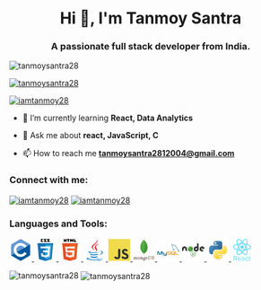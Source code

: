 <h1 align="center">Hi 👋, I'm Tanmoy Santra</h1>
<h3 align="center">A passionate full stack developer from India.</h3>

<p align="left"> <img src="https://komarev.com/ghpvc/?username=tanmoysantra28&label=Profile%20views&color=0e75b6&style=flat" alt="tanmoysantra28" /> </p>

<p align="left"> <a href="https://github.com/ryo-ma/github-profile-trophy"><img src="https://github-profile-trophy.vercel.app/?username=tanmoysantra28" alt="tanmoysantra28" /></a> </p>

<p align="left"> <a href="https://twitter.com/iamtanmoy28" target="blank"><img src="https://img.shields.io/twitter/follow/iamtanmoy28?logo=twitter&style=for-the-badge" alt="iamtanmoy28" /></a> </p>

- 🌱 I’m currently learning **React, Data Analytics**

- 💬 Ask me about **react, JavaScript, C**

- 📫 How to reach me **tanmoysantra2812004@gmail.com**

<h3 align="left">Connect with me:</h3>
<p align="left">
<a href="https://twitter.com/iamtanmoy28" target="blank"><img align="center" src="https://raw.githubusercontent.com/rahuldkjain/github-profile-readme-generator/master/src/images/icons/Social/twitter.svg" alt="iamtanmoy28" height="30" width="40" /></a>
<a href="https://instagram.com/iamtanmoy28" target="blank"><img align="center" src="https://raw.githubusercontent.com/rahuldkjain/github-profile-readme-generator/master/src/images/icons/Social/instagram.svg" alt="iamtanmoy28" height="30" width="40" /></a>
</p>

<h3 align="left">Languages and Tools:</h3>
<p align="left"> <a href="https://www.cprogramming.com/" target="_blank" rel="noreferrer"> <img src="https://raw.githubusercontent.com/devicons/devicon/master/icons/c/c-original.svg" alt="c" width="40" height="40"/> </a> <a href="https://www.w3schools.com/css/" target="_blank" rel="noreferrer"> <img src="https://raw.githubusercontent.com/devicons/devicon/master/icons/css3/css3-original-wordmark.svg" alt="css3" width="40" height="40"/> </a> <a href="https://www.w3.org/html/" target="_blank" rel="noreferrer"> <img src="https://raw.githubusercontent.com/devicons/devicon/master/icons/html5/html5-original-wordmark.svg" alt="html5" width="40" height="40"/> </a> <a href="https://www.java.com" target="_blank" rel="noreferrer"> <img src="https://raw.githubusercontent.com/devicons/devicon/master/icons/java/java-original.svg" alt="java" width="40" height="40"/> </a> <a href="https://developer.mozilla.org/en-US/docs/Web/JavaScript" target="_blank" rel="noreferrer"> <img src="https://raw.githubusercontent.com/devicons/devicon/master/icons/javascript/javascript-original.svg" alt="javascript" width="40" height="40"/> </a> <a href="https://www.mongodb.com/" target="_blank" rel="noreferrer"> <img src="https://raw.githubusercontent.com/devicons/devicon/master/icons/mongodb/mongodb-original-wordmark.svg" alt="mongodb" width="40" height="40"/> </a> <a href="https://www.mysql.com/" target="_blank" rel="noreferrer"> <img src="https://raw.githubusercontent.com/devicons/devicon/master/icons/mysql/mysql-original-wordmark.svg" alt="mysql" width="40" height="40"/> </a> <a href="https://nodejs.org" target="_blank" rel="noreferrer"> <img src="https://raw.githubusercontent.com/devicons/devicon/master/icons/nodejs/nodejs-original-wordmark.svg" alt="nodejs" width="40" height="40"/> </a> <a href="https://www.python.org" target="_blank" rel="noreferrer"> <img src="https://raw.githubusercontent.com/devicons/devicon/master/icons/python/python-original.svg" alt="python" width="40" height="40"/> </a> <a href="https://reactjs.org/" target="_blank" rel="noreferrer"> <img src="https://raw.githubusercontent.com/devicons/devicon/master/icons/react/react-original-wordmark.svg" alt="react" width="40" height="40"/> </a> </p>

<p><img align="left" src="https://github-readme-stats.vercel.app/api/top-langs?username=tanmoysantra28&show_icons=true&locale=en&layout=compact" alt="tanmoysantra28" /></p>

<p>&nbsp;<img align="center" src="https://github-readme-stats.vercel.app/api?username=tanmoysantra28&show_icons=true&locale=en" alt="tanmoysantra28" /></p>
